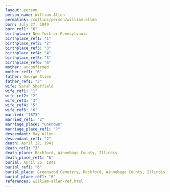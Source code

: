 ```yaml
---
layout: person
person_name: William Allen
permalink: /collins/person/william-allen
born: July 27, 1849
born_ref1: "6"
birthplace: New York or Pennsylvania
birthplace_ref1: "1"
birthplace_ref2: "2"
birthplace_ref3: "3"
birthplace_ref4: "4"
birthplace_ref5: "5"
birthplace_ref6: "6"
mother: unconfirmed
mother_ref1: "6"
father: George Allen
father_ref1: "3"
wife: Sarah Sheffield
wife_ref1: "1"
wife_ref2: "2"
wife_ref3: "3"
wife_ref4: "5"
wife_ref5: "6"
married: "1873"
married_ref1: "2"
marriage_place: "unknown"
marriage_place_ref1: "?"
descendant: May Allen
descendant_ref1: "2"
death: April 22, 1941
death_ref1: "3"
death_place: Rockford, Winnebago County, Illinois
death_place_ref1: "6"
burial: April 25, 1941
burial_ref1: "6"
burial_place: Greenwood Cemetery, Rockford, Winnebago County, Illinois
burial_place_ref1: "6"
references: william-allen-ref.html
---
```

